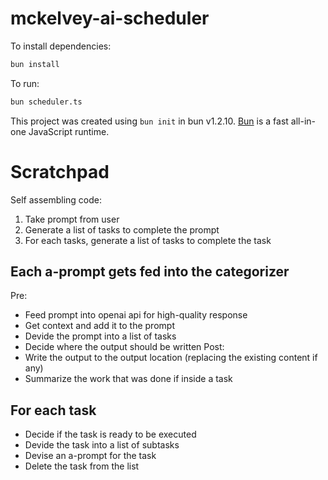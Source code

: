 # mckelvey-ai-scheduler

To install dependencies:

```bash
bun install
```

To run:

```bash
bun scheduler.ts
```

This project was created using `bun init` in bun v1.2.10. [Bun](https://bun.sh) is a fast all-in-one JavaScript runtime.

# Scratchpad

Self assembling code:

1. Take prompt from user
2. Generate a list of tasks to complete the prompt
3. For each tasks, generate a list of tasks to complete the task

## Each a-prompt gets fed into the categorizer

Pre:
- Feed prompt into openai api for high-quality response
- Get context and add it to the prompt
- Devide the prompt into a list of tasks
- Decide where the output should be written
Post:
- Write the output to the output location (replacing the existing content if any)
- Summarize the work that was done if inside a task

## For each task

- Decide if the task is ready to be executed
- Devide the task into a list of subtasks
- Devise an a-prompt for the task
- Delete the task from the list

